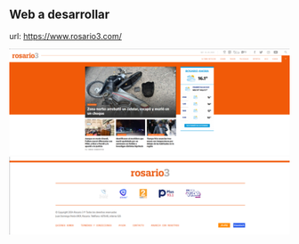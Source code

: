 
## Web a desarrollar

url: https://www.rosario3.com/

![alt text](assets/img/image.png)
![alt text](assets/img/footer.png)